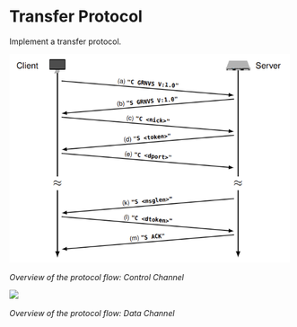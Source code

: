 # Transfer Protocol

Implement a transfer protocol.

<img src="./images/control_channel.png" width="500px" />

*Overview of the protocol flow: Control Channel*

<img src="./images/data_channel.
png" width="500px" />

*Overview of the protocol flow: Data Channel*
